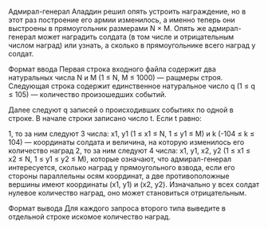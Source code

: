 Адмирал-генерал Аладдин решил опять устроить награждение, но в этот раз построение его армии изменилось, а именно теперь они выстроены в прямоугольник размерами N × M. Опять же адмирал-генерал может наградить солдата (в том числе и отрицательным числом наград) или узнать, а сколько в прямоугольнике всего наград у солдат.

Формат ввода
Первая строка входного файла содержит два натуральных числа N и M (1 ≤ N, M ≤ 1000) — ращмеры строя. Следующая строка содержит единственное натуральное число q (1 ≤ q ≤ 105) — количество произошедших событий.

Далее следуют q записей о происходивших событиях по одной в строке. В начале строки записано число t. Если t равно:

1, то за ним следуют 3 числа: x1, y1 (1 ≤ x1 ≤ N, 1 ≤ y1 ≤ M) и k (-104 ≤ k ≤ 104) — координаты солдата и величина, на которую изменилось его количество наград
2, то за ним следуют 4 числа: x1, y1, x2, y2 (1 ≤ x1 ≤ x2 ≤ N, 1 ≤ y1 ≤ y2 ≤ M), которые означают, что адмирал-генерал интересуется, сколько наград у прямоугольного взвода, если его стороны параллельны осям координат, а две противоположные вершины имеют координаты (x1, y1) и (x2, y2).
Изначально у всех солдат нулевое количество наград, оно может становиться отрицательным.

Формат вывода
Для каждого запроса второго типа выведите в отдельной строке искомое количество наград.


